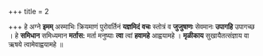 +++
title = 2

+++
हे अग्ने **इमम्** अस्माभिः क्रियमाणं पुरोवर्तिनं **यज्ञमिदं** **वचः** स्तोत्रं व **जुजुषाणः** सेवमानः **उपागहि** उपागच्छ । हे **समिधान** समिध्यमान **मर्तास:** मर्ता मनुष्याः **त्वा** त्वां **हवामहे** आह्वयामहे । **मृळीकाय** सुखायैतत्संज्ञाय वा ऋषये त्वामेवाह्वयामहे ॥